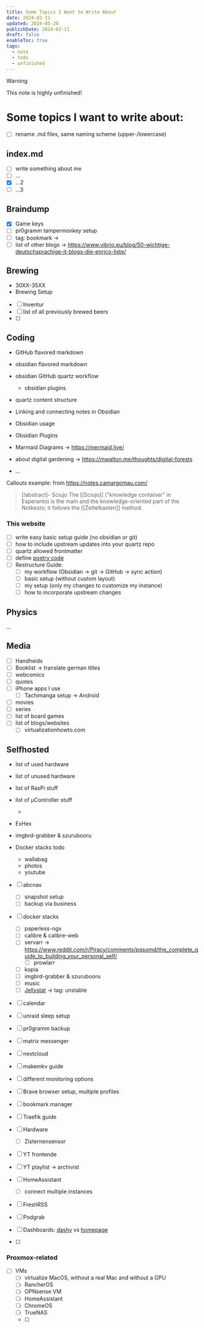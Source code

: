 ```yaml
---
title: Some Topics I Want to Write About
date: 2024-02-11
updated: 2024-05-20
publishDate: 2024-02-11
draft: false
enableToc: true
tags:
  - note
  - todo
  - unfinished
---
```


> [!warning]
> This note is highly unfinished!
 
# Some topics I want to write about:

- [ ] rename .md files, same naming scheme (upper-/lowercase)

## index.md

- [ ] write something about me
- [ ] ...
- [x] ...2
- [ ] ...3

## Braindump

- [x] Game keys
- [ ] pr0gramm tampermonkey setup
- [ ] tag: bookmark -> 
- [ ] list of other blogs -> https://www.vibrio.eu/blog/50-wichtige-deutschsprachige-it-blogs-die-enrico-liste/

## Brewing

- 30XX-35XX
- Brewing Setup
- [ ] Inventur
- [ ] list of all previously brewed beers
- [ ] 

## Coding

- GitHub flavored markdown
- obsidian flavored markdown
- obsidian GitHub quartz workflow
   - obsidian plugins
- quartz content structure

- Linking and connecting notes in Obsidian
- Obsidian usage
- Obsidian Plugins
- Marmaid Diagrams -> https://mermaid.live/
- about digital gardening -> https://mwalton.me/thoughts/digital-forests
- ...

Callouts example: from https://notes.camargomau.com/

> [!abstract]- Sciujo
> The [[Sciujo]] ("knowledge container" in Esperanto) is the main and the knowledge-oriented part of the Notkesto; it follows the [[Zettelkasten]] method.

### This website

- [ ] write easy basic setup guide (no obsidian or git)
- [ ] how to include upstream updates into your quartz repo
- [ ] quartz allowed frontmatter
- [ ] define [poetry code](https://github.com/search?q=repo%3Ajackyzha0%2Fjackyzha0.github.io%20poetry&type=code)
- [ ] Restructure Guide:
	- [ ] my workflow (Obsidian -> git -> GitHub -> sync action)
	- [ ] basic setup (without custom layout)
	- [ ] my setup (only my changes to customize my instance)
	- [ ] how to incorporate upstream changes

## Physics

...

## Media

- [ ] Handhelds
- [ ] Booklist -> translate german titles
- [ ] webcomics
- [ ] quotes
- [ ] iPhone apps I use
	- [ ] Tachimanga setup -> Android
- [ ] movies
- [ ] series
- [ ] list of board games
- [ ] list of blogs/websites
	- [ ] virtualizationhowto.com

## Selfhosted

- list of used hardware
- list of unused hardware
- list of RasPi stuff
- list of µController stuff


   - 
- ExHex
- imgbrd-grabber & szurubooru
- Docker stacks todo
   - wallabag
   - photos
   - youtube


- [ ] abcnas
	- [ ] snapshot setup
	- [ ] backup via business
- [ ] docker stacks
	- [ ] paperless-ngx
	- [ ] calibre & calibre-web
	- [ ] servarr -> https://www.reddit.com/r/Piracy/comments/pqsomd/the_complete_guide_to_building_your_personal_self/
		- [ ] prowlarr
	- [ ] kopia
	- [ ] imgbrd-grabber & szurubooru
	- [ ] music
	- [ ] [Jellystat](https://github.com/CyferShepard/Jellystat) -> tag: unstable
- [ ] calendar
- [ ] unraid sleep setup
- [ ] pr0gramm backup
- [ ] matrix messenger
- [ ] nextcloud
- [ ] makemkv guide

- [ ] different monitoring options
- [ ] Brave browser setup, multiple profiles
- [ ] bookmark manager
- [ ] Traefik guide
- [ ] Hardware
	- [ ] Zisternensensor
- [ ] YT frontende
- [ ] YT playlist -> archivist
- [ ] HomeAssistant
	- [ ] connect multiple instances
- [ ] FreshRSS
- [ ] Podgrab
- [ ] Dashboards: [dashy](https://github.com/Lissy93/dashy) vs [homepage](https://github.com/gethomepage/homepage)
- [ ] 


### Proxmox-related

- [ ] VMs
	- [ ] virtualize MacOS, without  a real Mac and without a GPU
	- [ ] RancherOS
	- [ ] OPNsense VM
	- [ ] HomeAssistant
	- [ ] ChromeOS
	- [ ] TrueNAS
	- [ ] 

